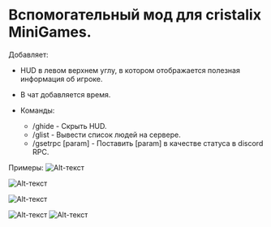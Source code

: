 # Вспомогательный мод для cristalix MiniGames.

Добавляет:

- HUD в левом верхнем углу, в котором отображается полезная информация об игроке.

- В чат добавляется время.

- Команды:
    - /ghide - Скрыть HUD.
    - /glist - Вывести список людей на сервере.
    - /gsetrpc [param] - Поставить [param] в качестве статуса в discord RPC.


Примеры:
![Alt-текст](https://i.imgur.com/Ztvt6R3.png "HUD")

![Alt-текст](https://i.imgur.com/LDc90E7.png "Время")

![Alt-текст](https://i.imgur.com/G5xhfKc.png "glist")

![Alt-текст](https://i.imgur.com/OXtFyzm.png "gsetrpc")
![Alt-текст](https://i.imgur.com/XqQAGvr.png "gsetrpc")
